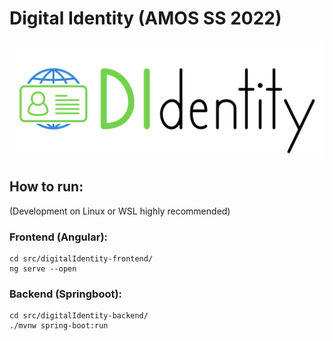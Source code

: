 # Digital Identity (AMOS SS 2022)

![team logo](https://raw.githubusercontent.com/amosproj/amos2022ss04-digital-identity/main/Deliverables/sprint-01/logo/DIdentity_transparent_black.png)


## How to run:
(Development on Linux or WSL highly recommended)

### Frontend (Angular):

```
cd src/digitalIdentity-frontend/
ng serve --open
```

### Backend (Springboot):

```
cd src/digitalIdentity-backend/
./mvnw spring-boot:run
```
